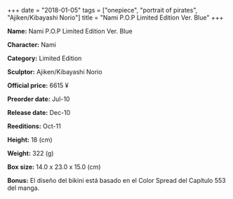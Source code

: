 +++
date = "2018-01-05"
tags = ["onepiece", "portrait of pirates", "Ajiken/Kibayashi Norio"]
title = "Nami P.O.P Limited Edition Ver. Blue"
+++

**Name:** Nami P.O.P Limited Edition Ver. Blue

**Character:** Nami

**Category:** Limited Edition 

**Sculptor:** Ajiken/Kibayashi Norio

**Official price:** 6615 ¥

**Preorder date:** Jul-10

**Release date:** Dec-10

**Reeditions:** Oct-11

**Height:** 18 (cm)

**Weight:** 322 (g)

**Box size:** 14.0 x 23.0 x 15.0 (cm)



**Bonus:** El diseño del bikini está basado en el Color Spread del Capítulo 553 del manga.
